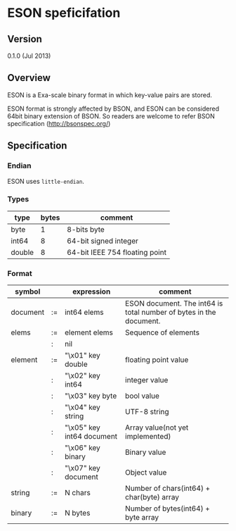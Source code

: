 # ESON speficifation

## Version

0.1.0 (Jul 2013)

## Overview

ESON is a Exa-scale binary format in which key-value pairs are stored.

ESON format is strongly affected by BSON, and ESON can be considered 64bit binary extension of BSON. So readers are welcome to refer BSON specification (http://bsonspec.org/)

## Specification

### Endian

ESON uses `little-endian`.

### Types

type    | bytes  | comment
--------|--------|--------------------------------
byte	| 1      | 8-bits byte
int64	| 8      | 64-bit signed integer
double	| 8      | 64-bit IEEE 754 floating point


### Format

symbol       |    | expression                | comment
-------------|----|---------------------------|-------------------------------------------------------------------
document     | := | int64 elems               | ESON document. The int64 is total number of bytes in the document.
elems        | := | element elems             | Sequence of elements
             | :  | nil                       | 
element      | := | "\x01" key double         | floating point value
             | :  | "\x02" key int64          | integer value
             | :  | "\x03" key byte           | bool value
             | :  | "\x04" key string         | UTF-8 string
             | :  | "\x05" key int64 document | Array value(not yet implemented)
             | :  | "\x06" key binary         | Binary value
             | :  | "\x07" key document       | Object value
string       | := | N chars                   | Number of chars(int64) + char(byte) array
binary       | := | N bytes                   | Number of bytes(int64) + byte array
 










